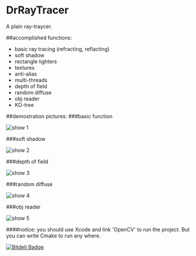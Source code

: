 # DrRayTracer
A plain ray-traycer.

##accomplished functions:
* basic ray tracing (refracting, reflacting)
* soft shadow
* rectangle lighters
* textures
* anti-alias
* multi-threads
* depth of field
* random diffuse
* obj reader
* KD-tree

##demostration pictures:
###basic function

![show 1](http://fd.topitme.com/d/14/47/113577325284f4714do.jpg)

###soft shadow

![show 2](http://fb.topitme.com/b/14/6b/11357732539576b14bo.jpg)

###depth of field

![show 3](http://f5.topitme.com/5/9e/36/1135773254a7b369e5o.jpg)

###random diffuse

![show 4](http://fd.topitme.com/d/c7/9d/113577325576b9dc7do.jpg)

###obj reader

![show 5](http://f3.topitme.com/3/4d/74/1135773165938744d3o.jpg)

####notice: you should use Xcode and link 'OpenCV' to run the project. But you can write Cmake to run any where.

[![Bitdeli Badge](https://d2weczhvl823v0.cloudfront.net/DrustZ/drraytracer/trend.png)](https://bitdeli.com/free "Bitdeli Badge")
